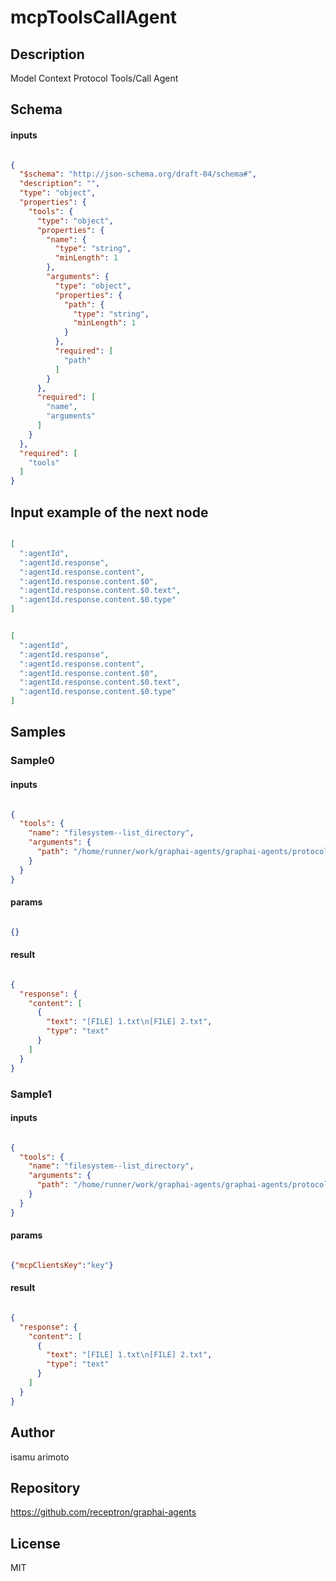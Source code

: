 # mcpToolsCallAgent

## Description

Model Context Protocol Tools/Call Agent

## Schema

#### inputs

```json

{
  "$schema": "http://json-schema.org/draft-04/schema#",
  "description": "",
  "type": "object",
  "properties": {
    "tools": {
      "type": "object",
      "properties": {
        "name": {
          "type": "string",
          "minLength": 1
        },
        "arguments": {
          "type": "object",
          "properties": {
            "path": {
              "type": "string",
              "minLength": 1
            }
          },
          "required": [
            "path"
          ]
        }
      },
      "required": [
        "name",
        "arguments"
      ]
    }
  },
  "required": [
    "tools"
  ]
}

````

## Input example of the next node

```json

[
  ":agentId",
  ":agentId.response",
  ":agentId.response.content",
  ":agentId.response.content.$0",
  ":agentId.response.content.$0.text",
  ":agentId.response.content.$0.type"
]

````
```json

[
  ":agentId",
  ":agentId.response",
  ":agentId.response.content",
  ":agentId.response.content.$0",
  ":agentId.response.content.$0.text",
  ":agentId.response.content.$0.type"
]

````

## Samples

### Sample0

#### inputs

```json

{
  "tools": {
    "name": "filesystem--list_directory",
    "arguments": {
      "path": "/home/runner/work/graphai-agents/graphai-agents/protocol/mcp-agent/lib/../tests/sample"
    }
  }
}

````

#### params

```json

{}

````

#### result

```json

{
  "response": {
    "content": [
      {
        "text": "[FILE] 1.txt\n[FILE] 2.txt",
        "type": "text"
      }
    ]
  }
}

````
### Sample1

#### inputs

```json

{
  "tools": {
    "name": "filesystem--list_directory",
    "arguments": {
      "path": "/home/runner/work/graphai-agents/graphai-agents/protocol/mcp-agent/lib/../tests/sample"
    }
  }
}

````

#### params

```json

{"mcpClientsKey":"key"}

````

#### result

```json

{
  "response": {
    "content": [
      {
        "text": "[FILE] 1.txt\n[FILE] 2.txt",
        "type": "text"
      }
    ]
  }
}

````

## Author

isamu arimoto

## Repository

https://github.com/receptron/graphai-agents

## License

MIT

